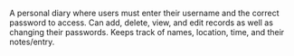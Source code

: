 A personal diary where users must enter their username and the correct password to access. Can add, delete, view, and edit records as well as changing their passwords. Keeps track of names, location, time, and their notes/entry.
